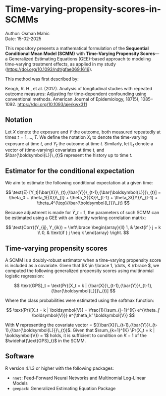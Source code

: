 # Time-varying-propensity-scores-in-SCMMs
<p ">Author: Osman Mahic<br>Date: 15-02-2025</p>

This repository presents a mathematical formulation of the **Sequential Conditional Mean Model (SCMM)** with **Time-Varying Propensity Scores**—a Generalized Estimating Equations (GEE)-based approach to modeling time-varying treatment effects, as applied in my study (https://doi.org/10.1093/ndt/gfae069.1616).

This method was first described by: 

Keogh, R. H., et al. (2017). Analysis of longitudinal studies with repeated outcome measures: Adjusting for time-dependent confounding using conventional methods. American Journal of Epidemiology, 187(5), 1085–1092. https://doi.org/10.1093/aje/kwx311

## Notation
Let $X$ denote the exposure and $Y$ the outcome, both measured repeatedly at times $t = 1, \dots, T$. We define the notation $X_t$ to denote the time-varying exposure at time $t$, and $Y_t$ the outcome at time $t$. Similarly, let $\boldsymbol{L}_t$ denote a vector of (time-varying) covariates at time $t$, and $\bar{\boldsymbol{L}}\_{t}$ represent the history up to time $t$.

## Estimator for the conditional expectation
We aim to estimate the following conditional expectation at a given time:

$$
\text{E} [Y_t|{\bar{X}}\_{t},{\bar{Y}}\_{t-1},{\bar{\boldsymbol{L}}}\_{t}]  = \theta_0 + \theta_1{{X}}\_{t} + \theta_2{{X}}\_{t-1} + \theta_3{{Y}}\_{t-1} + \theta_4^{\top}{\bar{\boldsymbol{L}}}\_{t}
$$

Because adjustment is made for ${\bar{Y}}\_{t-1}$, the parameters of such SCMM can be estimated using a GEE with an identity working correlation matrix:

$$
\text{Corr}(Y_{ij}, Y_{ik}) =
\left\lbrace
\begin{array}{ll}
1, & \text{if } j = k \\
0, & \text{if } j \neq k
\end{array}
\right.
$$

## Time-varying propensity scores

A SCMM is a doubly-robust estimator when a time-varying propensity score is included as a covariate. Given that $X \in \lbrace 1, \dots, K \rbrace $, we computed the following generalized propensity scores using multinomial logistic regression:

$$
\text{GPS}_t = \text{Pr}[X_t = k | {\bar{X}}\_{t-1},{\bar{Y}}\_{t-1},{\bar{\boldsymbol{L}}}\_{t}]
$$


Where the class probabilities were estimated using the softmax function: 

$$
\text{Pr}[X_t = k | \boldsymbol{V}] = \frac{1}{\sum_{j=1}^{K} e^{\theta_j' \boldsymbol{V}}}  e^{\theta_k' \boldsymbol{V}}
$$

With $\boldsymbol{V}$ representing the covariate vector = $({\bar{X}}\_{t-1},{\bar{Y}}\_{t-1},{\bar{\boldsymbol{L}}}\_{t})$. Given that $\sum_{k=1}^{K} \Pr(X_t = k | \boldsymbol{V}) = 1$ holds, it is sufficient to condition on $K-1$ of the $\widehat{\text{GPS}_t}$ in the SCMM. 

## Software
R version 4.1.3 or higher with the following packages: 
- `nnet`: Feed-Forward Neural Networks and Multinomial Log-Linear Models
- `geepack`: Generalized Estimating Equation Package









